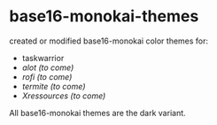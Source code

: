 # base16-monokai-themes

created or modified base16-monokai color themes for:

- taskwarrior
- *alot (to come)*
- *rofi (to come)*
- *termite (to come)*
- *Xressources (to come)*

All base16-monokai themes are the dark variant.

